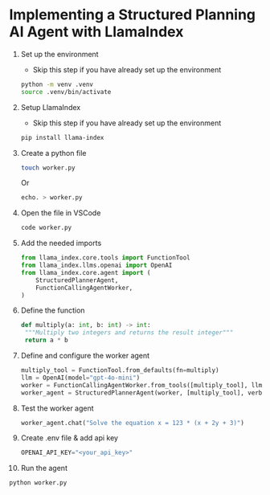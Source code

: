 
# Implementing a Structured Planning AI Agent with LlamaIndex

1. Set up the environment

   - Skip this step if you have already set up the environment

   ```bash
   python -m venv .venv
   source .venv/bin/activate
   ```

2. Setup LlamaIndex

   - Skip this step if you have already set up the environment

   ```bash
   pip install llama-index
   ```

3. Create a python file

   ```bash
   touch worker.py
   ```
   Or

   ```bash
   echo. > worker.py
   ```

4. Open the file in VSCode

   ```bash
   code worker.py
   ```

5. Add the needed imports

   ```python
   from llama_index.core.tools import FunctionTool
   from llama_index.llms.openai import OpenAI
   from llama_index.core.agent import (
       StructuredPlannerAgent,
       FunctionCallingAgentWorker,
   )
   ```

6. Define the function

   ```python
   def multiply(a: int, b: int) -> int:
    """Multiply two integers and returns the result integer"""
    return a * b
   ```

7. Define and configure the worker agent

   ```python
   multiply_tool = FunctionTool.from_defaults(fn=multiply)
   llm = OpenAI(model="gpt-4o-mini")
   worker = FunctionCallingAgentWorker.from_tools([multiply_tool], llm=llm, verbose=True)
   worker_agent = StructuredPlannerAgent(worker, [multiply_tool], verbose=True)
   ```

8. Test the worker agent

   ```python
   worker_agent.chat("Solve the equation x = 123 * (x + 2y + 3)")
   ```

9. Create .env file & add api key

   ```python
   OPENAI_API_KEY="<your_api_key>"
   ```

10. Run the agent

   ```bash
   python worker.py
   ```